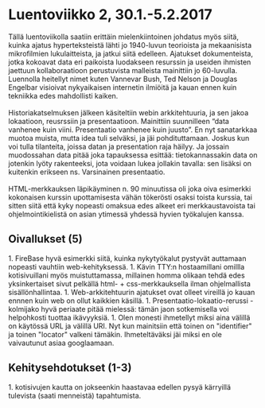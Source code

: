 <h1>Luentoviikko 2, 30.1.-5.2.2017</h1>
<p>
Tällä luentoviikolla saatiin erittäin mielenkiintoinen johdatus myös siitä, kuinka ajatus hyperteksteistä lähti jo 1940-luvun teorioista ja mekaanisista mikrofilmien lukulaitteista, ja jatkui siitä edelleen. Ajatukset dokumenteista, jotka kokoavat data eri paikoista luodakseen resurssin ja useiden ihmisten jaettuun kollaboraatioon perustuvista malleista mainittiin jo 60-luvulla. Luennolla heitellyt nimet kuten Vannevar Bush, Ted Nelson ja Douglas Engelbar visioivat nykyaikaisen internetin ilmiöitä ja kauan ennen kuin tekniikka edes mahdollisti kaiken.
<br/><br/>
Historiakatselmuksen jälkeen käsiteltiin webin arkkitehtuuria, ja sen jakoa lokaatioon, reusrssiin ja presentaatioon. Mainittiin suunnilleen “data vanhenee kuin viini. Presentaatio vanhenee kuin juusto”. En nyt sanatarkkaa muotoa muista, mutta idea tuli selväksi, ja jäi pohdituttamaan. Joskus kun voi tulla tilanteita, joissa datan ja presentation raja häilyy. Ja jossain muodossahan data pitää joka tapauksessa esittää: tietokannassakin data on jotenkin lyöty rakenteeksi, jota voidaan lukea jollakin tavalla: sen lisäksi on kuitenkin erikseen ns. Varsinainen presentaatio.
<br/><br/>
HTML-merkkauksen läpikäyminen n. 90 minuutissa oli joka oiva esimerkki kokonaisen kurssin upottamisesta vähän tökerösti osaksi toista kurssia, tai sitten siitä että kyky nopeasti omaksua edes alkeet eri merkkaustavoista tai ohjelmointikielistä on asian ytimessä yhdessä hyvien työkalujen kanssa.
</p>
<h2>Oivallukset (5)</h2>
<p>
1. FireBase hyvä esimerkki siitä, kuinka nykytyökalut pystyvät auttamaan nopeasti vauhtiin web-kehityksessä.
1. Kävin TTY:n hostaamillani omillla kotisivuillani myös muistuttamassa, millainen homma olikaan tehdä edes yksinkertaiset sivut pelkällä html- + css-merkkauksella ilman ohjelmallista sisällönhallintaa.
1. Web-arkkitehtuurin ajatukset ovat olleet vireillä jo kauan ennnen kuin web on ollut kaikkien käsillä.
1. Presentaatio-lokaatio-rerussi -kolmijako hyvä periaate pitää mielessä: tämän jaon sotkemisella voi helpohkosti tuottaa ikävyyksiä.
1. Olen monesti ihmetellyt miksi aina välillä on käytössä URL ja välillä URI. Nyt kun mainitsiin että toinen on "identifier" ja toinen "locator" valkeni tämäkin. Ihmeteltäväksi jäi miksi en ole vaivautunut asiaa googlaamaan.
</p>

<h2>Kehitysehdotukset (1-3)</h2>
1. kotisivujen kautta on jokseenkin haastavaa edellen pysyä kärryillä tulevista (saati menneistä) tapahtumista.
